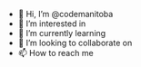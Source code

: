 - 👋 Hi, I’m @codemanitoba
- 👀 I’m interested in 
- 🌱 I’m currently learning 
- 💞️ I’m looking to collaborate on 
- 📫 How to reach me 

<!---
codemanitoba/codemanitoba is a ✨ special ✨ repository because its `README.md` (this file) appears on your GitHub profile.
You can click the Preview link to take a look at your changes.
--->
